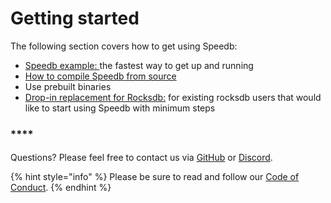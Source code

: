# Getting started

The following section covers how to get using Speedb:

* [Speedb example: ](speedb-example.md)the fastest way to get up and running
* [How to compile Speedb](how-to-compile-speedb.md)[ from source](how-to-compile-speedb.md)
* Use prebuilt binaries&#x20;
* [Drop-in replacement for Rocksdb:](drop-in-replacement.md) for existing rocksdb users that would like to start using Speedb with minimum steps&#x20;

### ****





####







Questions? Please feel free to contact us via [GitHub](https://github.com/speedb-io/speedb/discussions) or [Discord](https://discord.gg/52yzKZ5G9D).

{% hint style="info" %}
Please be sure to read and follow our [Code of Conduct](https://github.com/speedb-io/speedb/blob/main/CODE\_OF\_CONDUCT.md).
{% endhint %}

